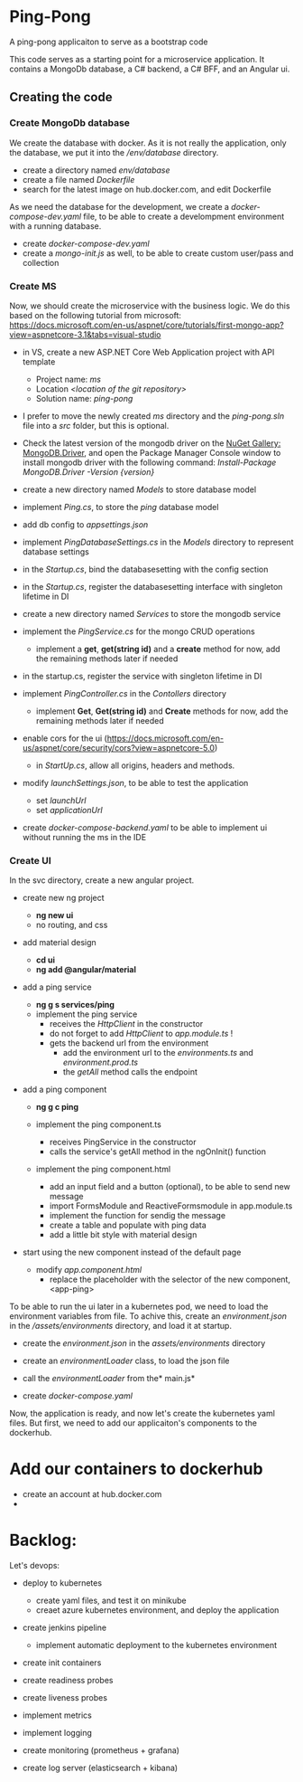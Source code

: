 # Ping-Pong
A ping-pong applicaiton to serve as a bootstrap code

This code serves as a starting point for a microservice application. It contains a MongoDb database, a C# backend, a C# BFF, and an Angular ui.


## Creating the code


### Create MongoDb database
We create the database with docker. As it is not really the application, only the database, we put it into the */env/database* directory.

- create a directory named *env/database*
- create a file named *Dockerfile*
- search for the latest image on hub.docker.com, and edit Dockerfile

As we need the database for the development, we create a *docker-compose-dev.yaml* file, to be able to create a develompment environment with a running database.

- create *docker-compose-dev.yaml*
- create a *mongo-init.js* as well, to be able to create custom user/pass and collection


### Create MS
Now, we should create the microservice with the business logic. We do this based on the following tutorial from microsoft: https://docs.microsoft.com/en-us/aspnet/core/tutorials/first-mongo-app?view=aspnetcore-3.1&tabs=visual-studio

- in VS, create a new ASP.NET Core Web Application project with API template
  - Project name: *ms*
  - Location *\<location of the git repository>*
  - Solution name: *ping-pong*

- I prefer to move the newly created *ms* directory and the *ping-pong.sln* file into a *src* folder, but this is optional.

- Check the latest version of the mongodb driver on the [NuGet Gallery: MongoDB.Driver](https://www.nuget.org/packages/MongoDB.Driver/), and open the Package Manager Console window to install mongodb driver with the following command: *Install-Package MongoDB.Driver -Version {version}*

- create a new directory named *Models* to store database model
- implement *Ping.cs*, to store the *ping* database model
- add db config to *appsettings.json*
- implement *PingDatabaseSettings.cs* in the *Models* directory to represent database settings
- in the *Startup.cs*, bind the databasesetting with the config section
- in the *Startup.cs*, register the databasesetting interface with singleton lifetime in DI

- create a new directory named *Services* to store the mongodb service
- implement the *PingService.cs* for the mongo CRUD operations
  - implement a **get**, **get(string id)** and a **create** method for now, add the remaining methods later if needed
- in the startup.cs, register the service with singleton lifetime in DI

- implement *PingController.cs* in the *Contollers* directory
  - implement **Get**, **Get(string id)** and **Create** methods for now, add the remaining methods later if needed

- enable cors for the ui (https://docs.microsoft.com/en-us/aspnet/core/security/cors?view=aspnetcore-5.0)
  - in *StartUp.cs*, allow all origins, headers and methods.

- modify *launchSettings.json*, to be able to test the application
  - set *launchUrl*
  - set *applicationUrl*

- create *docker-compose-backend.yaml* to be able to implement ui without running the ms in the IDE


### Create UI
In the svc directory, create a new angular project.

- create new ng project
  - **ng new ui**
  - no routing, and css

- add material design
  - **cd ui**
  - **ng add @angular/material**

- add a ping service
  - **ng g s services/ping**
  - implement the ping service
    - receives the *HttpClient* in the constructor
    - do not forget to add *HttpClient* to *app.module.ts* !
    - gets the backend url from the environment
      - add the environment url to the *environments.ts* and *environment.prod.ts*
      - the *getAll* method calls the endpoint

- add a ping component
  - **ng g c ping**
  - implement the ping component.ts
    - receives PingService in the constructor
    - calls the service's getAll method in the ngOnInit() function

  - implement the ping component.html
    - add an input field and a button (optional), to be able to send new message
    - import FormsModule and ReactiveFormsmodule in app.module.ts
    - implement the function for sendig the message
    - create a table and populate with ping data
    - add a little bit style with material design

- start using the new component instead of the default page
  - modify *app.component.html*
    - replace the placeholder with the selector of the new component, \<app-ping>

To be able to run the ui later in a kubernetes pod, we need to load the environment variables from file. To achive this, create an *environment.json* in the */assets/environments* directory, and load it at startup.

- create the *environment.json* in the *assets/environments* directory
- create an *environmentLoader* class, to load the json file
- call the *environmentLoader* from the* main.js*

- create *docker-compose.yaml*

Now, the application is ready, and now let's create the kubernetes yaml files. But first, we need to add our applicaiton's components to the dockerhub.


# Add our containers to dockerhub
- create an account at hub.docker.com
- 


# Backlog:
Let's devops:

- deploy to kubernetes
  - create yaml files, and test it on minikube
  - creaet azure kubernetes environment, and deploy the application
- create jenkins pipeline
  - implement automatic deployment to the kubernetes environment

- create init containers
- create readiness probes
- create liveness probes

- implement metrics
- implement logging
- create monitoring (prometheus + grafana)
- create log server (elasticsearch + kibana)